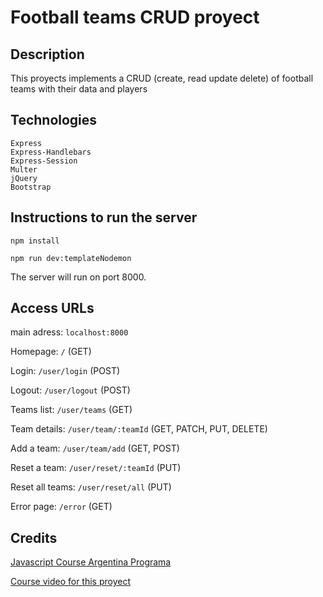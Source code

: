 # Football teams CRUD proyect
## Description

This proyects implements a CRUD (create, read update delete) of football teams with their data and players

## Technologies

    Express
    Express-Handlebars
    Express-Session
    Multer
    jQuery
    Bootstrap

## Instructions to run the server

`npm install`

`npm run dev:templateNodemon`

The server will run on port 8000.

## Access URLs
main adress: `localhost:8000`

Homepage: `/` (GET)

Login: `/user/login` (POST)

Logout: `/user/logout` (POST)

Teams list: `/user/teams` (GET)

Team details: `/user/team/:teamId` (GET, PATCH, PUT, DELETE)

Add a team: `/user/team/add` (GET, POST)

Reset a team: `/user/reset/:teamId` (PUT) 

Reset all teams: `/user/reset/all` (PUT)

Error page: `/error` (GET)

## Credits
[Javascript Course Argentina Programa](https://argentinaprograma.com/)

[Course video for this proyect](https://www.youtube.com/watch?v=8LxxQeNCu4U&list=PLs73pLtDNXD893LSF8fP-EfZbGWMECmnc&index=17)
